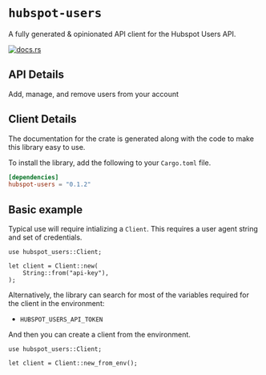 # `hubspot-users`

A fully generated & opinionated API client for the Hubspot Users API.

[![docs.rs](https://docs.rs/hubspot-users/badge.svg)](https://docs.rs/hubspot-users)

## API Details

Add, manage, and remove users from your account






## Client Details



The documentation for the crate is generated
along with the code to make this library easy to use.


To install the library, add the following to your `Cargo.toml` file.

```toml
[dependencies]
hubspot-users = "0.1.2"
```

## Basic example

Typical use will require intializing a `Client`. This requires
a user agent string and set of credentials.

```rust,no_run
use hubspot_users::Client;

let client = Client::new(
    String::from("api-key"),
);
```

Alternatively, the library can search for most of the variables required for
the client in the environment:

- `HUBSPOT_USERS_API_TOKEN`


And then you can create a client from the environment.

```rust,no_run
use hubspot_users::Client;

let client = Client::new_from_env();
```
